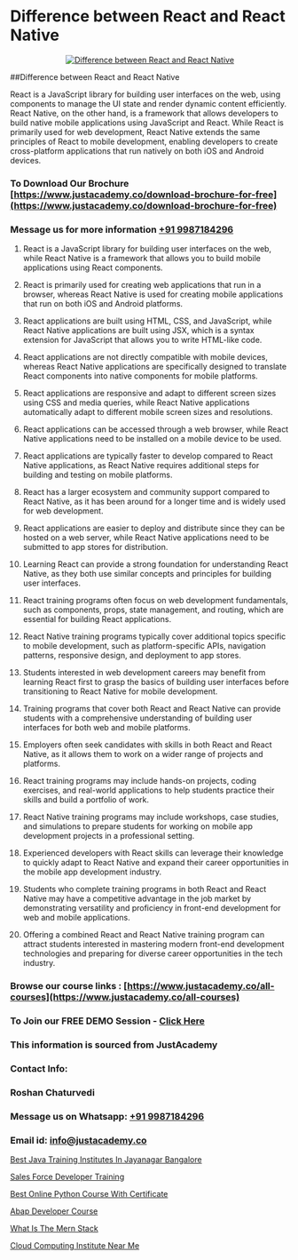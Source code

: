 # Difference between React and React Native

<p align="center">
  <a href="https://justacademy.co/course-detail/react-native-training">
    <img src="https://justacademy.co/storage2/course_image/1677245616_course_image.webp" alt="Difference between React and React Native">
  </a>
</p>
##Difference between React and React Native

React is a JavaScript library for building user interfaces on the web, using components to manage the UI state and render dynamic content efficiently. React Native, on the other hand, is a framework that allows developers to build native mobile applications using JavaScript and React. While React is primarily used for web development, React Native extends the same principles of React to mobile development, enabling developers to create cross-platform applications that run natively on both iOS and Android devices.
### To Download Our Brochure [https://www.justacademy.co/download-brochure-for-free](https://www.justacademy.co/download-brochure-for-free)
### Message us for more information [+91 9987184296](https://api.whatsapp.com/send?phone=919987184296)
1) React is a JavaScript library for building user interfaces on the web, while React Native is a framework that allows you to build mobile applications using React components.

2) React is primarily used for creating web applications that run in a browser, whereas React Native is used for creating mobile applications that run on both iOS and Android platforms.

3) React applications are built using HTML, CSS, and JavaScript, while React Native applications are built using JSX, which is a syntax extension for JavaScript that allows you to write HTML-like code.

4) React applications are not directly compatible with mobile devices, whereas React Native applications are specifically designed to translate React components into native components for mobile platforms.

5) React applications are responsive and adapt to different screen sizes using CSS and media queries, while React Native applications automatically adapt to different mobile screen sizes and resolutions.

6) React applications can be accessed through a web browser, while React Native applications need to be installed on a mobile device to be used.

7) React applications are typically faster to develop compared to React Native applications, as React Native requires additional steps for building and testing on mobile platforms.

8) React has a larger ecosystem and community support compared to React Native, as it has been around for a longer time and is widely used for web development.

9) React applications are easier to deploy and distribute since they can be hosted on a web server, while React Native applications need to be submitted to app stores for distribution.

10) Learning React can provide a strong foundation for understanding React Native, as they both use similar concepts and principles for building user interfaces.

11) React training programs often focus on web development fundamentals, such as components, props, state management, and routing, which are essential for building React applications.

12) React Native training programs typically cover additional topics specific to mobile development, such as platform-specific APIs, navigation patterns, responsive design, and deployment to app stores.

13) Students interested in web development careers may benefit from learning React first to grasp the basics of building user interfaces before transitioning to React Native for mobile development.

14) Training programs that cover both React and React Native can provide students with a comprehensive understanding of building user interfaces for both web and mobile platforms.

15) Employers often seek candidates with skills in both React and React Native, as it allows them to work on a wider range of projects and platforms.

16) React training programs may include hands-on projects, coding exercises, and real-world applications to help students practice their skills and build a portfolio of work.

17) React Native training programs may include workshops, case studies, and simulations to prepare students for working on mobile app development projects in a professional setting.

18) Experienced developers with React skills can leverage their knowledge to quickly adapt to React Native and expand their career opportunities in the mobile app development industry.

19) Students who complete training programs in both React and React Native may have a competitive advantage in the job market by demonstrating versatility and proficiency in front-end development for web and mobile applications.

20) Offering a combined React and React Native training program can attract students interested in mastering modern front-end development technologies and preparing for diverse career opportunities in the tech industry.

### Browse our course links : [https://www.justacademy.co/all-courses](https://www.justacademy.co/all-courses) 
### To Join our FREE DEMO Session - [Click Here](https://www.justacademy.co/register-for-course-demo)


### This information is sourced from JustAcademy
### Contact Info:
### Roshan Chaturvedi
### Message us on Whatsapp: [+91 9987184296](https://api.whatsapp.com/send?phone=919987184296)
### Email id: [info@justacademy.co](mailto:info@justacademy.co)
                
[Best Java Training Institutes In Jayanagar Bangalore](https://www.linkedin.com/pulse/best-java-training-institutes-jayanagar-bangalore-btr0e?trackingId=1%2FeKsCrw3c4eepfRMAl%2Bbg%3D%3D&lipi=urn%3Ali%3Apage%3Ad_flagship3_company_admin%3Bjmi5U8HnRnGuyDtWTpE8KQ%3D%3D)

[Sales Force Developer Training](https://www.linkedin.com/pulse/sales-force-developer-training-justacademy-2qhgc?trackingId=705FfJ9HfuBWwFwVKeFzLQ%3D%3D&lipi=urn%3Ali%3Apage%3Ad_flagship3_company_admin%3B1%2Fxl0s9nR82%2ByDHotTO0eg%3D%3D)

[Best Online Python Course With Certificate](https://medium.com/@surajvaishnav5015/best-online-python-course-with-certificate-ee3431d9d063)

[Abap Developer Course](https://medium.com/@prempja40/abap-developer-course-4e43e9a179ac)

[What Is The Mern Stack](https://justacademyin.github.io/justacademy/what-is-the-mern-stack)

[Cloud Computing Institute Near Me](https://justacademyin.github.io/justacademy/cloud-computing-institute-near-me)

